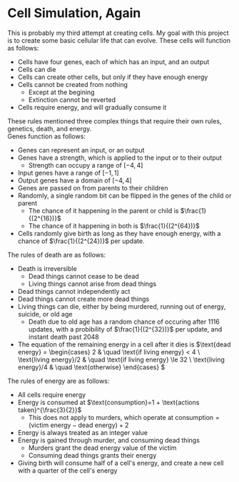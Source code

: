 # Cell Simulation, Again

This is probably my third attempt at creating cells.
My goal with this project is to create some basic cellular life that can evolve.
These cells will function as follows:
- Cells have four genes, each of which has an input, and an output
- Cells can die
- Cells can create other cells, but only if they have enough energy
- Cells cannot be created from nothing
  - Except at the begining
  - Extinction cannot be reverted
- Cells require energy, and will gradually consume it

These rules mentioned three complex things that require their own rules, genetics, death, and energy. \
Genes function as follows:
- Genes can represent an input, or an output
- Genes have a strength, which is applied to the input or to their output
  - Strength can occupy a range of $[-4, 4]$
- Input genes have a range of $[-1, 1]$
- Output genes have a domain of $[-4, 4]$
- Genes are passed on from parents to their children
- Randomly, a single random bit can be flipped in the genes of the child or parent
  - The chance of it happening in the parent or child is $\frac{1}{(2^{16})}$
  - The chance of it happening in both is $\frac{1}{(2^{64})}$
- Cells randomly give birth as long as they have enough energy, with a chance of $\frac{1}{(2^{24})}$ per update.

The rules of death are as follows:
- Death is irreversible
  - Dead things cannot cease to be dead
  - Living things cannot arise from dead things
- Dead things cannot independently act
- Dead things cannot create more dead things
- Living things can die, either by being murdered, running out of energy, suicide, or old age
  - Death due to old age has a random chance of occuring after 1116 updates, with a probibility of $\frac{1}{(2^{32})}$ per update, and instant death past 2048
- The equation of the remaining energy in a cell after it dies is $\text{dead energy} = \begin{cases} 2 & \quad \text{if living energy} < 4 \\ \text{living energy}/2 & \quad \text{if living energy} \le 32 \\  \text{living energy}/4 & \quad \text{otherwise} \end{cases} $

The rules of energy are as follows:
- All cells require energy
- Energy is consumed at $\text{consumption}=1 + \text{actions taken}^{\frac{3}{2}}$
  - This does not apply to murders, which operate at $\text{consumption} = (\text{victim energy} - \text{dead energy}) + 2$
- Energy is always treated as an integer value
- Energy is gained through murder, and consuming dead things
  - Murders grant the $\text{dead energy}$ value of the victim
  - Consuming dead things grants their energy
- Giving birth will consume half of a cell's energy, and create a new cell with a quarter of the cell's energy
